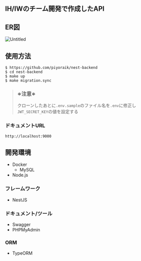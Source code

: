 ## IH/IWのチーム開発で作成したAPI

## ER図
![Untitled](https://user-images.githubusercontent.com/42093052/150925254-1ca40d4b-1a4f-44b4-a065-26605f4a51ac.png)

## 使用方法
```console:console
$ https://github.com/piyoraik/nest-backend
$ cd nest-backend
$ make up
$ make migration.sync
```
>### ※注意※
>クローンしたあとに`.env.sample`のファイル名を`.env`に修正し  
>`JWT_SECRET_KEY`の値を設定する

### ドキュメントURL
```
http://localhost:9000
```

## 開発環境
- Docker
  - MySQL
- Node.js
### フレームワーク
- NestJS

### ドキュメント/ツール
- Swagger
- PHPMyAdmin

### ORM
- TypeORM
